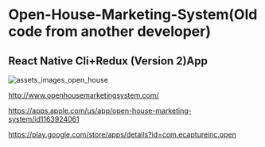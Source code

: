 # Open-House-Marketing-System(Old code from another developer)
## React Native Cli+Redux (Version 2)App

![assets_images_open_house](https://user-images.githubusercontent.com/46530278/71770850-0c265180-2f6d-11ea-93cf-79c907e7cc74.png)

http://www.openhousemarketingsystem.com/

https://apps.apple.com/us/app/open-house-marketing-system/id1163924061

https://play.google.com/store/apps/details?id=com.ecaptureinc.open
